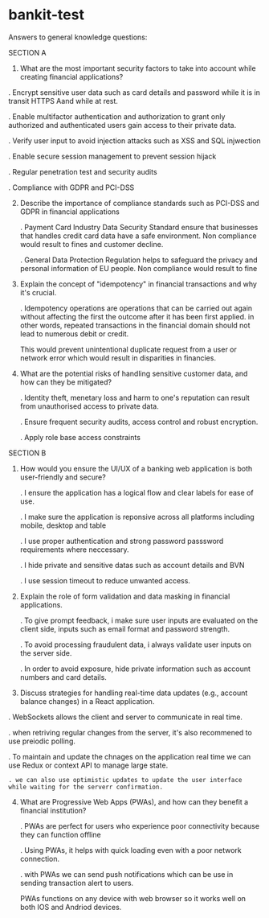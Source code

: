 # bankit-test

Answers to general knowledge questions:

SECTION A

1. What are the most important security factors to take into account while creating financial applications?

. Encrypt sensitive user data such as card details and password while it is in transit HTTPS Aand while at rest.

. Enable multifactor authentication and authorization to grant only authorized and authenticated users gain access to their private data.

. Verify user input to avoid injection attacks such as XSS and SQL injwection

. Enable secure session management to prevent session hijack

. Regular penetration test and security audits

. Compliance with GDPR and PCI-DSS

2. Describe the importance of compliance standards such as PCI-DSS and GDPR in
   financial applications

   . Payment Card Industry Data Security Standard ensure that businesses that handles credit card data have a safe environment. Non compliance would result to fines and customer decline.

   . General Data Protection Regulation helps to safeguard the privacy and personal information of EU people. Non compliance would result to fine

3. Explain the concept of "idempotency" in financial transactions and why it's crucial.

   . Idempotency operations are operations that can be carried out again without affecting the first the outcome after it has been first applied. in other words, repeated transactions in the financial domain should not lead to numerous debit or credit.

   This would prevent unintentional duplicate request from a user or network error which would result in disparities in financies.

4. What are the potential risks of handling sensitive customer data, and how can they be mitigated?

   . Identity theft, menetary loss and harm to one's reputation can result from unauthorised access to private data.

   . Ensure frequent security audits, access control and robust encryption.

   . Apply role base access constraints

SECTION B

1.  How would you ensure the UI/UX of a banking web application is both user-friendly and secure?

    . I ensure the application has a logical flow and clear labels for ease of use.

    . I make sure the application is reponsive across all platforms including mobile, desktop and table

    . I use proper authentication and strong password passsword requirements where neccessary.

    . I hide private and sensitive datas such as account details and BVN

    . I use session timeout to reduce unwanted access.

2.  Explain the role of form validation and data masking in financial applications.

    . To give prompt feedback, i make sure user inputs are evaluated on the client side, inputs such as email format and password strength.

    . To avoid processing fraudulent data, i always validate user inputs on the server side.

    . In order to avoid exposure, hide private information such as account numbers and card details.

3.  Discuss strategies for handling real-time data updates (e.g., account balance
    changes) in a React application.

. WebSockets allows the client and server to communicate in real time.

. when retriving regular changes from the server, it's also recommened to use preiodic polling.

. To maintain and update the chnages on the application real time we can use Redux or context API to manage large state.

    . we can also use optimistic updates to update the user interface while waiting for the serverr confirmation.

4.  What are Progressive Web Apps (PWAs), and how can they benefit a financial
    institution?

    . PWAs are perfect for users who experience poor connectivity because they can function offline

    . Using PWAs, it helps with quick loading even with a poor network connection.

    . with PWAs we can send push notifications which can be use in sending transaction alert to users.

    PWAs functions on any device with web browser so it works well on both IOS and Andriod devices.
